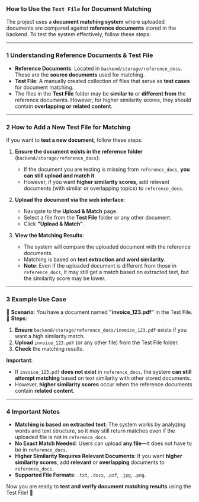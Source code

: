 ### **How to Use the `Test File` for Document Matching**  

The project uses a **document matching system** where uploaded documents are compared against **reference documents** stored in the backend. To test the system effectively, follow these steps:

---

### **1️ Understanding Reference Documents & Test File**
-  **Reference Documents**: Located in `backend/storage/reference_docs`. These are the **source documents** used for matching.
-  **Test File**: A manually created collection of files that serve as **test cases** for document matching.  
-  The files in the **Test File** folder may be **similar to** or **different from** the reference documents. However, for higher similarity scores, they should contain **overlapping or related content**.

---

### **2️ How to Add a New Test File for Matching**
If you want to **test a new document**, follow these steps:

1. **Ensure the document exists in the reference folder** (`backend/storage/reference_docs`):
   - If the document you are testing is missing from `reference_docs`, **you can still upload and match it**.
   - However, if you want **higher similarity scores**, add relevant documents (with similar or overlapping topics) to `reference_docs`.

2. **Upload the document via the web interface**:
   - Navigate to the **Upload & Match** page.
   - Select a file from the **Test File** folder or any other document.
   - Click **"Upload & Match"**.

3. **View the Matching Results**:
   - The system will compare the uploaded document with the reference documents.
   - Matching is based on **text extraction and word similarity**.
   - **Note**: Even if the uploaded document is different from those in `reference_docs`, it may still get a match based on extracted text, but the similarity score may be lower.

---

### **3️ Example Use Case**
🔹 **Scenario**: You have a document named **"invoice_123.pdf"** in the Test File.  
🔹 **Steps**:
   1. **Ensure** `backend/storage/reference_docs/invoice_123.pdf` exists if you want a high similarity match.
   2. **Upload** `invoice_123.pdf` (or any other file) from the Test File folder.
   3. **Check** the matching results.

 **Important**:  
- If `invoice_123.pdf` **does not exist** in `reference_docs`, the system **can still attempt matching** based on text similarity with other stored documents.  
- However, **higher similarity scores** occur when the reference documents contain **related content**.

---

### **4️ Important Notes**
- **Matching is based on extracted text**: The system works by analyzing words and text structure, so it may still return matches even if the uploaded file is not in `reference_docs`.  
- **No Exact Match Needed**: Users can upload **any file**—it does not have to be in `reference_docs`.  
- **Higher Similarity Requires Relevant Documents**: If you want **higher similarity scores**, add **relevant** or **overlapping** documents to `reference_docs`.  
- **Supported File Formats**: `.txt`, `.docx`, `.pdf`, `.jpg`, `.png`.

Now you are ready to **test and verify document matching results** using the Test File! 🚀